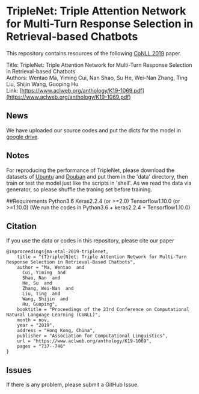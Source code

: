 # TripleNet: Triple Attention Network for Multi-Turn Response Selection in Retrieval-based Chatbots 
This repository contains resources of the following [CoNLL 2019](https://www.conll.org) paper.  

Title: TripleNet: Triple Attention Network for Multi-Turn Response Selection in Retrieval-based Chatbots   
Authors: Wentao Ma, Yiming Cui, Nan Shao, Su He, Wei-Nan Zhang, Ting Liu, Shijin Wang, Guoping Hu   
Link: [https://www.aclweb.org/anthology/K19-1069.pdf](https://www.aclweb.org/anthology/K19-1069.pdf)

## News
We have uploaded our source codes and put the dicts for the model in [google drive](https://drive.google.com/file/d/1wMYiowGHywX43EJebJaj0Pi2oEjbqcKX/view?usp=sharing).

## Notes
For reproducing the performance of TripleNet, please download the datasets of [Ubuntu](https://www.dropbox.com/s/2fdn26rj6h9bpvl/ubuntudata.zip) and [Douban](https://github.com/MarkWuNLP/MultiTurnResponseSelection) and put them in the 'data' directory, then train or test the model just like the scripts in 'shell'. As we read the data via generator, so please shuffle the traning set before training.

##Requirements
Python3.6
Keras2.2.4 (or >=2.0)
Tensorflow1.10.0 (or >=1.10.0)
(We run the codes in Python3.6 + keras2.2.4 + Tensorflow1.10.0)

## Citation
If you use the data or codes in this repository, please cite our paper
```
@inproceedings{ma-etal-2019-triplenet,
    title = "{T}riple{N}et: Triple Attention Network for Multi-Turn Response Selection in Retrieval-Based Chatbots",
    author = "Ma, Wentao  and
      Cui, Yiming  and
      Shao, Nan  and
      He, Su  and
      Zhang, Wei-Nan  and
      Liu, Ting  and
      Wang, Shijin  and
      Hu, Guoping",
    booktitle = "Proceedings of the 23rd Conference on Computational Natural Language Learning (CoNLL)",
    month = nov,
    year = "2019",
    address = "Hong Kong, China",
    publisher = "Association for Computational Linguistics",
    url = "https://www.aclweb.org/anthology/K19-1069",
    pages = "737--746"
}

```

## Issues
If there is any problem, please submit a GitHub Issue.
